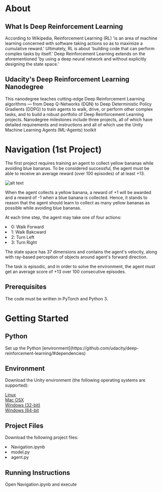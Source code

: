 <h1>About</h1>

<h2>What Is Deep Reinforcement Learning</h2>

According to Wikipedia, Reinforcement Learning (RL) 'is an area of machine learning concerned with software taking actions so as to maximize a cumulative reward.'  Ultimately, RL is about 'building code that can perform complex tasks by itself.'  Deep Reinforcement Learning extends on the aforementioned 'by using a deep neural network and without explicitly designing the state space.'

<h2>Udacity's Deep Reinforcement Learning Nanodegree</h2>

This nanodegree teaches cutting-edge Deep Reinforcement Learning algorithms — from Deep Q-Networks (DQN) to Deep Deterministic Policy Gradients (DDPG) to train agents to walk, drive, or perform other complex tasks, and to build a robust portfolio of Deep Reinforcement Learning projects.  Nanodegree milestones include three projects, all of which have detailed requirements and instructions and all of which use the Unity Machine Learning Agents (ML-Agents) toolkit

<h1>Navigation (1st Project)</h1>

The first project requires training an agent to collect yellow bananas while avoiding blue bananas.  To be considered successful, the agent must be able to receive an average reward (over 100 episodes) of at least +13.

![alt text](https://video.udacity-data.com/topher/2018/June/5b1ab4b0_banana/banana.gif "")

When the agent collects a yellow banana, a reward of +1 will be awarded and a reward of -1 when a blue banana is collected. Hence, it stands to reason that the agent should learn to collect as many yellow bananas as possible while avoiding blue bananas.

At each time step, the agent may take one of four actions:

<li>0: Walk Forward
<li>1: Walk Bakcward
<li>2: Turn Left
<li>3: Turn Right

The state space has 37 dimensions and contains the agent's velocity, along with ray-based perception of objects around agent's forward direction.

The task is episodic, and in order to solve the environment, the agent must get an average score of +13 over 100 consecutive episodes.

<h2>Prerequisites</h2>

The code must be written in PyTorch and Python 3.

<h1>Getting Started</h1>

<h2>Python</h2>
Set up the Python [environment](https://github.com/udacity/deep-reinforcement-learning/#dependencies)

<h2>Environment</h2>
  
Download the Unity environment (the following operating systems are supported):

[Linux](https://s3-us-west-1.amazonaws.com/udacity-drlnd/P1/Banana/Banana_Linux.zip)<br>
[Mac OSX](https://s3-us-west-1.amazonaws.com/udacity-drlnd/P1/Banana/Banana.app.zip)<br>
[Windows (32-bit)](https://s3-us-west-1.amazonaws.com/udacity-drlnd/P1/Banana/Banana_Windows_x86.zip)<br>
[Windows (64-bit](https://s3-us-west-1.amazonaws.com/udacity-drlnd/P1/Banana/Banana_Windows_x86_64.zip)<br>

<h2>Project Files</h2>

Download the following project files:

<li>Navigation.ipynb
<li>model.py
<li>agent.py

<h2>Running Instructions</h2>

Open Navigation.ipynb and execute





